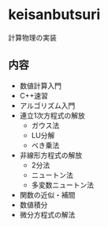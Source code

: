# keisanbutsuri

計算物理の実装

## 内容

- 数値計算入門
- C++速習
- アルゴリズム入門
- 連立1次方程式の解放
  - ガウス法
  - LU分解
  - べき乗法
- 非線形方程式の解放
  - 2分法
  - ニュートン法
  - 多変数ニュートン法
- 関数の近似・補間
- 数値積分
- 微分方程式の解法